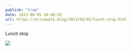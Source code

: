 ```yaml
---
publish: "true"
date: 2013-08-05 10:48:56
url: https://ericmwalk.blog/2013/08/05/lunch-stop.html
---
```


Lunch stop

![](https://ericmwalk.blog/uploads/2022/6ca8f8b00f.jpg)